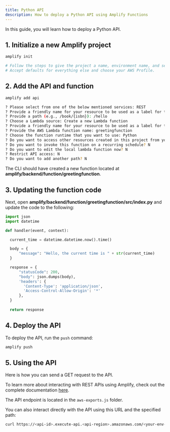 ```yaml
---
title: Python API
description: How to deploy a Python API using Amplify Functions
---
```


In this guide, you will learn how to deploy a Python API.

## 1. Initialize a new Amplify project

```sh
amplify init

# Follow the steps to give the project a name, environment name, and set the default text editor.
# Accept defaults for everything else and choose your AWS Profile.
```

## 2. Add the API and function

```sh
amplify add api

? Please select from one of the below mentioned services: REST
? Provide a friendly name for your resource to be used as a label for this category in the project: pythonapi
? Provide a path (e.g., /book/{isbn}): /hello
? Choose a Lambda source: Create a new Lambda function
? Provide a friendly name for your resource to be used as a label for this category in the project: greetingfunction
? Provide the AWS Lambda function name: greetingfunction
? Choose the function runtime that you want to use: Python
? Do you want to access other resources created in this project from your Lambda function? N
? Do you want to invoke this function on a recurring schedule? N
? Do you want to edit the local lambda function now? N
? Restrict API access: N
? Do you want to add another path? N
```

The CLI should have created a new function located at **amplify/backend/function/greetingfunction**.

## 3. Updating the function code

Next, open  **amplify/backend/function/greetingfunction/src/index.py** and update the code to the following:

```python
import json
import datetime

def handler(event, context):

  current_time = datetime.datetime.now().time()

  body = {
      "message": "Hello, the current time is " + str(current_time)
  }

  response = {
      "statusCode": 200,
      "body": json.dumps(body),
      'headers': {
        'Content-Type': 'application/json',
        'Access-Control-Allow-Origin': '*'
      },
  }
  
  return response
```

## 4. Deploy the API

To deploy the API, run the `push` command:

```sh
amplify push
```

## 5. Using the API

Here is how you can send a GET request to the API.

<inline-fragment platform="js" src="~/guides/functions/fragments/js/python-api-call.md"></inline-fragment>
<inline-fragment platform="ios" src="~/guides/functions/fragments/ios/rest-api-call.md"></inline-fragment>
<inline-fragment platform="android" src="~/guides/functions/fragments/android/rest-api-call.md"></inline-fragment>

To learn more about interacting with REST APIs using Amplify, check out the complete documentation [here](~/lib//restapi/getting-started.md).

The API endpoint is located in the `aws-exports.js` folder.

You can also interact directly with the API using this URL and the specified path:

```sh
curl https://<api-id>.execute-api.<api-region>.amazonaws.com/<your-env-name>/hello
```
